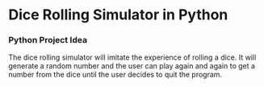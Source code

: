# Dice Rolling Simulator in Python

### Python Project Idea 
The dice rolling simulator will imitate the experience of rolling a dice. It will generate a random number and the user can play again and again to get a number from the dice until the user decides to quit the program.
